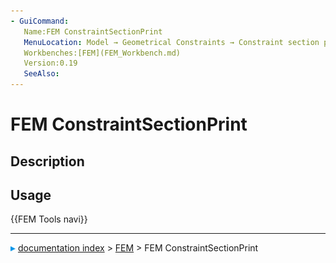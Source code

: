 ```yaml
---
- GuiCommand:
   Name:FEM ConstraintSectionPrint
   MenuLocation: Model → Geometrical Constraints → Constraint section print
   Workbenches:[FEM](FEM_Workbench.md)
   Version:0.19
   SeeAlso:
---
```


# FEM ConstraintSectionPrint

## Description

## Usage




 {{FEM Tools navi}}



---
![](images/Right_arrow.png) [documentation index](../README.md) > [FEM](Category_FEM.md) > FEM ConstraintSectionPrint
